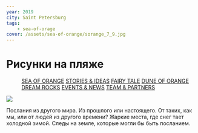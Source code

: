 ```yaml
---
year: 2019
city: Saint Petersburg
tags:
    - sea-of-orage
cover: /assets/sea-of-orange/sorange_7_9.jpg
---
```


# Рисунки на пляже

<Menu>
<a href="/sea-of-orange">SEA OF ORANGE</a>
<a href="/sea-of-orange/stories-and-ideas">STORIES & IDEAS</a>
<a href="/sea-of-orange/fairytale">FAIRY TALE</a>
<a href="/sea-of-orange/dune-of-orange">DUNE OF ORANGE</a>
<a href="/sea-of-orange/dreamrocks">DREAM ROCKS</a>
<a href="/sea-of-orange/events-and-news">EVENTS & NEWS</a>
<a href="/sea-of-orange/team-and-partners">TEAM & PARTNERS</a>
</Menu>

![](/assets/sea-of-orange/sorange_7_9.jpg)

Послания из другого мира. Из прошлого или настоящего. От таких, как мы, или от людей из другого времени? Жаркие места, где снег тает холодной зимой. Следы на земле, которые могли бы быть посланием.

